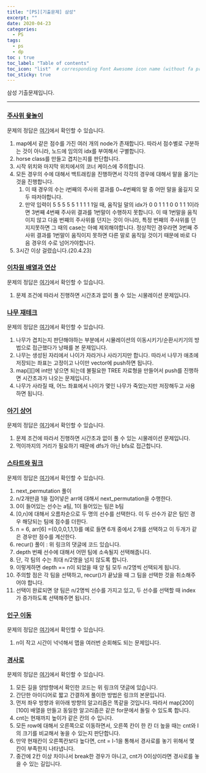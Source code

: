 ```yaml
---
title: "[PS][기출문제] 삼성"
excerpt: ""
date: 2020-04-23
categories:
  - PS
tags:
  - ps 
  - dp
toc : true
toc_label: "Table of contents"
toc_icon: "list"  # corresponding Font Awesome icon name (without fa prefix)
toc_sticky: true
---
```


삼성 기출문제입니다. 
- - -

### [주사위 윷놀이](https://www.acmicpc.net/problem/17825)

문제의 정답은 [여기](https://gist.github.com/niklasjang/d121bad6e46c418dbb322119c8c5d794)에서 확인할 수 있습니다. 

1. map에서 같은 점수를 가진 여러 개의 node가 존재합니다. 따라서 점수별로 구분하는 것이 아니라, 노드에 임의의 idx를 부여해서 구별합니다.
1. horse class를 만들고 겹치는지를 판단합니다.
1. 시작 위치와 마지막 위치에서의 코너 케이스에 주의합니다.
1. 모든 경우의 수에 대해서 백트래킹을 진행하면서 각각의 경우에 대해서 말을 옮기는 것을 진행합니다.
	1. 이 때 경우의 수는 i번째의 주사위 결과를 0~4번째의 말 중 어떤 말을 옮길지 모두 따저야합니다.
	1. 만약 입력이 5 5 5 5 5 1 1 1 1 1일 때, 움직일 말의 idx가 0 0 1 1 1 0 0 1 1 1이라면 3번째 4번째 주사위 결과를 1번말이 수행하지 못합니다. 이 때 1번말을 움직이지 않고 다음 번쨰의 주사위를 던지는 것이 아니라, 특정 번째의 주사위를 던지지못하면 그 때의 case는 아예 제외해야합니다. 정상적인 경우라면 3번째 주사위 결과를 1번말이 움직이지 못하면 다른 말로 움직일 것이기 때문에 바로 다음 경우의 수로 넘어가야합니다.  
1. 3시간 이상 걸렸습니다.(20.4.23)

### [이차원 배열과 연산](https://www.acmicpc.net/problem/17140)

문제의 정답은 [여기](https://gist.github.com/niklasjang/16d9da0e3172b9a712c1931af384dbfc)에서 확인할 수 있습니다. 

1. 문제 조건에 따라서 진행하면 시간초과 없이 풀 수 있는 시물레이션 문제입니다.  


### [나무 재테크 ](https://www.acmicpc.net/problem/16235)

문제의 정답은 [여기](https://gist.github.com/niklasjang/897cf489472c05e81670bd8c774051a2)에서 확인할 수 있습니다. 

1. 나무가 겹치는지 판단해야하는 부분에서 시뮬레이션의 이동시키기/순환시키기의 방법으로 접근했다가 낭패를 본 문제입니다.
1. 나무는 생성된 자리에서 나이가 자라거나 사라기지만 합니다. 따라서 나무가 애초에 저장되는 좌표는 고정이고 나이만 vector에 push하면 됩니다.
1. map[][]에 int만 넣으면 되는데 불필요한 TREE 자료형을 만들어서 push를 진행하면 시간초과가 나오는 문제입니다. 
1. 나무가 사라질 때, 어느 좌표에서 나이가 몇인 나무가 죽었는지만 저장해두고 사용하면 됩니다.

### [아기 상어](https://www.acmicpc.net/problem/16236)

문제의 정답은 [여기](https://gist.github.com/niklasjang/2562d1e3ff3d0d34235dfa9136d529ca)에서 확인할 수 있습니다. 

1. 문제 조건에 따라서 진행하면 시간초과 없이 풀 수 있는 시물레이션 문제입니다.  
1. 먹이까지의 거리가 필요하기 때문에 dfs가 아닌 bfs로 접근합니다.

### [스타트와 링크](https://www.acmicpc.net/problem/14889)

문제의 정답은 [여기](https://gist.github.com/niklasjang/4986754941f7b5245e5ba8ba4e58213c)에서 확인할 수 있습니다. 

1. next_permutation 풀이
  1. n/2개만큼 1을 집어넣은 arr에 대해서 next_permutation을 수행한다.
  1. 0이 들어있는 선수는 a팀, 1이 들어있는 팀은 b팀
  1. [0,n]에 대해서 오름차순으로 두 명의 선수를 선택한다. 이 두 선수가 같은 팀인 경우 해당되는 팀에 점수를 더한다.
  1. n = 6, arr[6] ={0,0,0,1,1,1}를 예로 들면 6개 중에서 2개를 선택하고 이 두개가 같은 경우만 점수를 계산한다.
1. recur() 풀이 : 위 링크의 댓글에 코드 있습니다.
  1. depth 번째 선수에 대해서 어떤 팀에 소속될지 선택해줍니다. 
  1. 단, 각 팀의 수는 최대 n/2명을 넘지 않도록 합니다.
  1. 이렇게하면 depth == n이 되었을 때 양 팀 모두 n/2명씩 선택되게 됩니다. 
  1. 주의할 점은 각 팀을 선택하고, recur()가 끝났을 때 그 팀을 선택한 것을 취소해주어야 합니다. 
  1. 선택이 완료되면 양 팀은 n/2명씩 선수를 가지고 있고, 두 선수를 선택할 때 index가 증가하도록 선택해주면 됩니다. 


### [인구 이동](https://www.acmicpc.net/problem/16234)

문제의 정답은 [여기](https://gist.github.com/niklasjang/d1829a9bcfa974214d6d7147fa559e16)에서 확인할 수 있습니다.  

1. n이 작고 시간이 넉넉해서 맵을 여러번 순회해도 되는 문제입니다.  

### [경사로](https://www.acmicpc.net/problem/14890)

문제의 정답은 [여기](https://gist.github.com/niklasjang/acba7cd79987f58c1484be8087833aca)에서 확인할 수 있습니다.  

1. 모든 길을 양방향에서 확인한 코드는 위 링크의 댓글에 있습니다.
1. 간단한 아이디어로 짧고 간결하게 풀이한 방법은 링크의 본문입니다.
  1. 먼저 좌우 방향과 위아래 방향의 알고리즘은 똑같을 것입니다. 따라서 map[200][100] 배열을 만들고 동일한 알고리즘은 같은 for문에서 돌릴 수 있도록 합니다.
  1. cnt는 현재까지 높이가 같은 칸의 수 입니다.
  1. 모든 row에 대해서 오른쪽으로 이동하면서, 오른쪽 칸이 한 칸 더 높을 때는 cnt와 l의 크기를 비교해서 놓을 수 있는지 판단합니다.
  1. 만약 현재칸이 오른쪽칸보다 높다면, cnt = l-1을 통해서 경사로를 놓기 위해서 몇 칸이 부족한지 나타냅니다.
  1. 중간에 2칸 이상 차이나서 break한 경우가 아니고, cnt가 0이상이라면 경사로를 놓을 수 있는 길입니다.  
